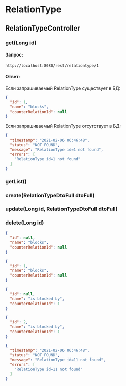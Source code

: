# RelationType

## RelationTypeController

### get(Long id) <br />
#### Запрос: <br />
`http://localhost:8080/rest/relationtype/1`

#### Ответ: <br />
Если запрашиваемый RelationType существует в БД:
```json
{
  "id": 1,
  "name": "blocks",
  "counterRelationId": null
}
``` 
Если запрашиваемый RelationType отсутствует в БД: <br />

```json
{
  "timestamp": "2021-02-06 06:46:48",
  "status": "NOT_FOUND",
  "message": "RelationType id=1 not found",
  "errors": [
    "RelationType id=1 not found"
  ]
}
```

### getList() <br />

### create(RelationTypeDtoFull dtoFull) <br />

### update(Long id, RelationTypeDtoFull dtoFull) <br />

### delete(Long id) <br />


```json
{
  "id": null,
  "name": "blocks",
  "counterRelationId": null
}
```

```json
{
  "id": 1,
  "name": "blocks",
  "counterRelationId": null
}
```

```json
{
  "id": null,
  "name": "is blocked by",
  "counterRelationId": 1
}
```

```json
{
  "id": 2,
  "name": "is blocked by",
  "counterRelationId": 1
}
```

```json
{
  "timestamp": "2021-02-06 06:46:48",
  "status": "NOT_FOUND",
  "message": "RelationType id=11 not found",
  "errors": [
    "RelationType id=11 not found"
  ]
}
```